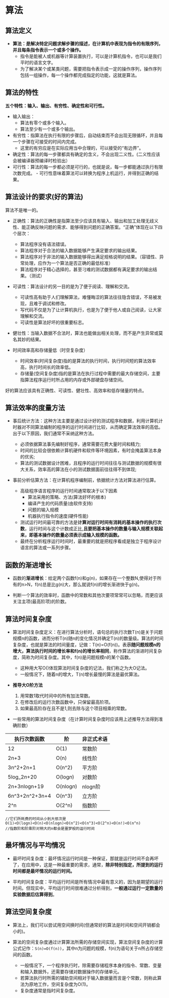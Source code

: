 # 算法
## 算法定义
- **算法：是解决特定问题求解步骤的描述，在计算机中表现为指令的有限序列，并且每条指令表示一个或多个操作。**
  - 指令是能被人或机器等计算装置执行，可以是计算机指令，也可以是我们平时的语言文字。
  - 为了解决某个或某类问题，需要把指令表示成一定的操作序列，操作序列包括一组操作，每一个操作都完成指定的功能，这就是算法。

## 算法的特性
**五个特性：输入、输出、有穷性、确定性和可行性。**
- 输入输出：
  - 算法有零个或多个输入。
  - 算法至少有一个或多个输出。
- 有穷性：指算法在执行有限的步骤后，自动结束而不会出现无限循环，并且每一个步骤在可接受的时间内完成。
  - 这里的有穷应是在实际应用当中合理的，可以接受的“有边界”。
- 确定性：算法的每一步骤都具有确定的含义，不会出现二义性。(二义性应该会被编译器预编译时检验出）
- 可行性：算法的每一步都必须是可行的，也就是说，每一步都能通过执行有限次数完成。  - 可行性意味着算法可以转换为程序上机运行，并得到正确的结果。

## 算法设计的要求(好的算法)
算法不是唯一的。

- 正确性：算法的正确性是指算法至少应该具有输入、输出和加工处理无歧义性、能正确反映问题的需求、能够得到问题的正确答案。“正确”体现在以下四个层次：
  - 算法程序没有语法错误。
  - 算法程序对于合法的输入数据能够产生满足要求的输出结果。
  - 算法程序对于非法的输入数据能够得出满足规格说明的结果。（容错性、异常处理，应作为一个算法是否正确的最低标准）
  - 算法程序对于精心选择的，甚至刁难的测试数据都有满足要求的输出结果。（测试）

- 可读性：算法设计的另一目的是为了便于阅读、理解和交流。
  - 可读性高有助于人们理解算法，难懂晦涩的算法往往隐含错误，不易被发现，且难于调试和修改。
  - 写代码不仅是为了让计算机执行，也是为了便于他人或自己阅读，让大家理解和交流。
  - 可读性是算法好坏的很重要标志。

- 健壮性：当输入数据不合法时，算法也能做出相关处理，而不是产生异常或莫名其妙的结果。

- 时间效率高和存储量低（时空复杂度）
  - 时间效率(时间复杂度)指的是算法的执行时间，执行时间短的算法效率高，执行时间长的效率低。
  - 存储量(空间复杂度)指的是算法在执行过程中需要的最大存储空间，主要指算法程序运行时所占用的内存或外部硬盘存储空间。

好的算法应该具有正确性、可读性、健壮性、高效率和低存储量的特点。

## 算法效率的度量方法
- 事后统计方法：这种方法主要是通过设计好的测试程序和数据，利用计算机计时器对不同算法编制的程序的运行时间进行比较，从而确定算法效率的高低。出于以下原因，我们通常不采纳这种方法。
  - 必须依据算法事先编制好程序，通常需要花费大量时间和精力;
  - 时间的比较会很依赖计算机硬件和软件等环境因素，有时会掩盖算法本身的优劣;
  - 算法的测试数据设计困难，且程序的运行时间往往与测试数据的规模有很大关系，效率高的算法在小的测试数据面前往往得不到体现;

- 事前分析估算方法：在计算机程序编制前，依据统计方法对算法进行估算。
  - 高级程序语言程序的运行时间通常取决于以下因素
	- 算法采用的策略、方法(算法好坏的根本)
	- 编译产生的代码质量(由软件支持)
	- 问题的输入规模
	- 机器执行指令的速度(硬件性能)
  - 测试运行时间最可靠的方法是**计算对运行时间有消耗的基本操作的执行次数**，运行时间与这个计数成正比,**且要把基本操作的数量与输入规模关联起来，即基本操作的数量必须表示成输入规模的函数。**
  - 最终在分析程序运行时间时，最重要的就是把程序看成是独立于程序设计语言的算法或一系列步骤。

## 函数的渐进增长

- 函数的**渐进增长**：给定两个函数f(n)和g(n)，如果存在一个整数N,使得对于所有的n>N，f(n)总是比g(n)大，那么就说f(n)的增长渐进快于g(n)。

- 判断一个算法的效率时，函数中的常数和其他次要项常常可以忽略，而更应该关注主项(最高阶项)的阶数。

## 算法时间复杂度

- 算法时间复杂度定义：在进行算法分析时，语句总的执行次数T(n)是关于问题规模n的函数，进而分析T(n)随n的变化情况并确定T(n)的数量级。算法的时间复杂度，也就是算法的时间量度，记做：T(n)=O(f(n))。表**示随问题规模n的增大，算法执行时间的增长率和f(n)的增长率相同**，称作算法的渐进时间复杂度，简称为时间复杂度。其中，f(n)是问题规模n的某个函数。
  - 这种用大写O()体现算法时间复杂度的记法，我们称之为大O记法。
  - 一般情况下，随着n的增大，T(n)增长最慢的算法是最优算法。

- **推导大O阶方法**
  1. 用常数1取代时间中的所有加法常数。
  2. 在修改后的运行次数函数中，只保留最高阶项。
  3. 如果最高阶存在且不是1,则去除与这个项目相乘的常数。

- 一些常用的算法时间复杂度（在计算时间复杂度时应该用上述推导方法得到准确阶数）

| 执行次数函数 | 阶 | 非正式术语 |
| --- | --- | --- |
| 12 | O(1) | 常数阶 |
| 2n+3 | O(n) | 线性阶 |
| 3n^2+2n+1 | O(n^2) | 平方阶 |
| 5log_2*n*+20 | O(log*n*) | 对数阶 |
| 2n+3nlogn+19 | O(nlog*n*) | nlogn阶 |
| 6n^3+2n^2+3n+4 | O(n^3) | 立方阶 |
| 2^n | O(2^n) | 指数阶 |

```
//它们所耗费的时间从小到大依次是
O(1)<O(logn)<O(n)<O(nlogn)<O(n^2)<O(n^3)<O(2^n)<O(n!)<O(n^n)
//指数阶和阶乘阶对稍大的n都会是噩梦般的运行时间
```

## 最坏情况与平均情况

- 最坏时间复杂度：最坏情况运行时间是一种保证，那就是运行时间不会再坏了，在应用中，这是一种最重要的需求，通常，**除非特别指定，所提到的运行时间都是最坏情况的运行时间。**

- 平均时间复杂度：平均运行时间是所有情况中最有意义的，因为是期望的运行时间。但现实中，平均运行时间很难通过分析得到，**一般通过运行一定数量的实验数据后估算得到**。

## 算法空间复杂度

- 算法上，我们可以尝试用空间换时间(但通常好的算法是时间和空间开销都会小的)。

- 算法的空间复杂度通过计算算法所需的存储空间实现，算法空间复杂度的计算公式记作：`S(n)=O(f(n))`，其中n为问题的规模，f(n)为语句关于n所占存储空间的函数。
  - 一般情况下，一个程序执行时，除需要存储程序本身的指令、常数、变量和输入数据外，还需要存储对数据操作的存储单元。
  - 若算法执行时所需的辅助空间相对于输入数据量而言是个常数，则称此算法为原地工作，空间复杂度为O(1)。
  - 复杂度通常是指时间复杂度。


